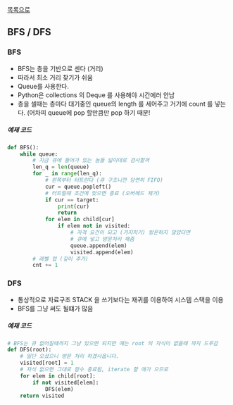 [목록으로](https://github.com/Donsworkout/boj_algorithm_python/blob/master/README.md'=)

## BFS / DFS
### BFS
- BFS는 층을 기반으로 센다 (거리)
- 따라서 최소 거리 찾기가 쉬움
- Queue를 사용한다.
- Python은 collections 의 Deque 를 사용해야 시간에러 안남
- 층을 셀때는 층마다 대기중인 queue의 length 를 세어주고 거기에 count 를 넣는다. (어차피 queue에 pop 할만큼만 pop 하기 때문!

##### 예제 코드
~~~python 
def BFS():
    while queue:
        # 지금 큐에 들어가 있는 놈들 넓이대로 검사할꺼
        len_q = len(queue)
        for _ in range(len_q):
            # 왼쪽부터 터트린다 (큐 구조니깐 당연히 FIFO)
            cur = queue.popleft()
            # 터트릴때 조건에 맞으면 종료 (오버헤드 제거)
            if cur == target:
                print(cur)
                return
            for elem in child[cur]
                if elem not in visited:
                    # 자격 요건이 되고 (가지치기) 방문하지 않았다면
                    # 큐에 넣고 방문처리 해줌
                    queue.append(elem)
                    visited.append(elem)
        # 레벨 업 (깊이 추가)
        cnt += 1 
~~~

### DFS
- 통상적으로 자료구조 STACK 을 쓰기보다는 재귀를 이용하여 시스템 스택을 이용
- BFS를 그냥 써도 될떄가 많음

##### 예제 코드
~~~python 
# BFS는 큐 없어질때까지 그냥 있으면 되지만 얘는 root 의 자식이 없을때 까지 드루감 
def DFS(root):
    # 일단 오셨으니 방문 처리 하겠사옵니다.
    visited[root] = 1
    # 자식 없으면 그대로 함수 종료됨, iterate 할 애가 으므로
    for elem in child[root]:
        if not visited[elem]:
            DFS(elem)
    return visited
~~~